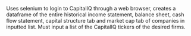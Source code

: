 Uses selenium to login to CapitalIQ through a web browser, creates a dataframe of the entire historical income statement, balance sheet, cash flow statement, capital structure tab and market cap tab of companies in inputted list. Must input a list of the CapitalIQ tickers of the desired firms.
